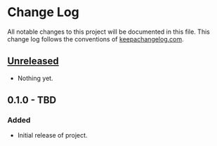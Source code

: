 # Change Log

All notable changes to this project will be documented in this file. This change log follows the conventions of [keepachangelog.com](http://keepachangelog.com/).

## [Unreleased]

- Nothing yet.

## 0.1.0 - TBD

### Added

- Initial release of project.

[Unreleased]: https://github.com/your-name/telegrambot-lib/compare/0.1.0...HEAD
